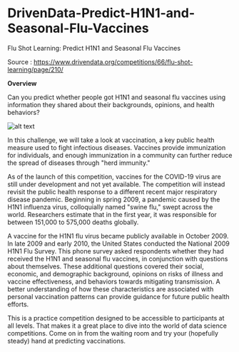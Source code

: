 # DrivenData-Predict-H1N1-and-Seasonal-Flu-Vaccines
Flu Shot Learning: Predict H1N1 and Seasonal Flu Vaccines

Source : https://www.drivendata.org/competitions/66/flu-shot-learning/page/210/

**Overview**

Can you predict whether people got H1N1 and seasonal flu vaccines using information they shared about their backgrounds, opinions, and health behaviors?

![alt text](https://els-jbs-prod-cdn.jbs.elsevierhealth.com/cms/attachment/340c5e88-113e-4982-ad24-0edcaebb72ee/fx1_lrg.jpg)

In this challenge, we will take a look at vaccination, a key public health measure used to fight infectious diseases. Vaccines provide immunization for individuals, and enough immunization in a community can further reduce the spread of diseases through "herd immunity."

As of the launch of this competition, vaccines for the COVID-19 virus are still under development and not yet available. The competition will instead revisit the public health response to a different recent major respiratory disease pandemic. Beginning in spring 2009, a pandemic caused by the H1N1 influenza virus, colloquially named "swine flu," swept across the world. Researchers estimate that in the first year, it was responsible for between 151,000 to 575,000 deaths globally.

A vaccine for the H1N1 flu virus became publicly available in October 2009. In late 2009 and early 2010, the United States conducted the National 2009 H1N1 Flu Survey. This phone survey asked respondents whether they had received the H1N1 and seasonal flu vaccines, in conjunction with questions about themselves. These additional questions covered their social, economic, and demographic background, opinions on risks of illness and vaccine effectiveness, and behaviors towards mitigating transmission. A better understanding of how these characteristics are associated with personal vaccination patterns can provide guidance for future public health efforts.

This is a practice competition designed to be accessible to participants at all levels. That makes it a great place to dive into the world of data science competitions. Come on in from the waiting room and try your (hopefully steady) hand at predicting vaccinations.
